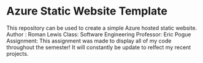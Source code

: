 # Azure Static Website Template
This repository can be used to create a simple Azure hosted static website.
Author : Roman Lewis
Class: Software Engineering
Professor: Eric Pogue
Assignment: This assignment was made to display all of my code throughout the semester! It will constantly be update to relfect my recent projects.

